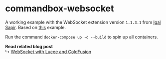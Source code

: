 # commandbox-websocket

A working example with the WebSocket extension version `1.1.3.1` from [Igal Sapir](https://github.com/isapir).
Based on [this](https://github.com/isapir/lucee-websocket/wiki/Example-Chat) example.

Run the command `docker-compose up -d --build` to spin up all containers.

**Read related blog post** <br>
↳ [WebSocket with Lucee and ColdFusion](https://blog.rabu.me/websocket-with-lucee-and-coldfusion/)
